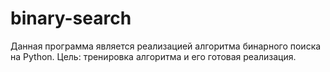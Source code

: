 # binary-search
Данная программа является реализацией алгоритма бинарного поиска на Python.
Цель: тренировка алгоритма и его готовая реализация.
